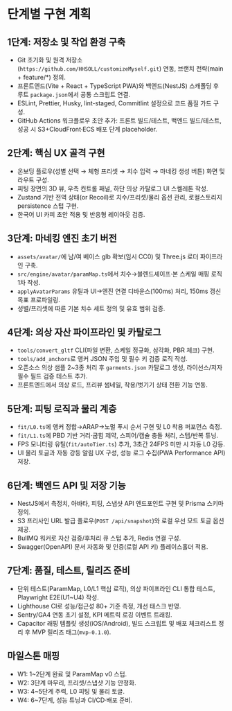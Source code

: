 # 단계별 구현 계획

## 1단계: 저장소 및 작업 환경 구축
- Git 초기화 및 원격 저장소(`https://github.com/HHSOLL/customizeMyself.git`) 연동, 브랜치 전략(main + feature/*) 정의.
- 프론트엔드(Vite + React + TypeScript PWA)와 백엔드(NestJS) 스캐폴딩 후 루트 `package.json`에서 공통 스크립트 연결.
- ESLint, Prettier, Husky, lint-staged, Commitlint 설정으로 코드 품질 가드 구성.
- GitHub Actions 워크플로우 초안 추가: 프론트 빌드/테스트, 백엔드 빌드/테스트, 성공 시 S3+CloudFront·ECS 배포 단계 placeholder.

## 2단계: 핵심 UX 골격 구현
- 온보딩 플로우(성별 선택 → 체형 프리셋 → 치수 입력 → 마네킹 생성 버튼) 화면 및 라우트 구성.
- 피팅 장면의 3D 뷰, 우측 컨트롤 패널, 하단 의상 카탈로그 UI 스켈레톤 작성.
- Zustand 기반 전역 상태(or Recoil)로 치수/프리셋/물리 옵션 관리, 로컬스토리지 persistence 스텁 구현.
- 한국어 UI 카피 초안 적용 및 반응형 레이아웃 검증.

## 3단계: 마네킹 엔진 초기 버전
- `assets/avatar/`에 남/여 베이스 glb 확보(임시 CC0) 및 Three.js 로더 파이프라인 구축.
- `src/engine/avatar/paramMap.ts`에서 치수→블렌드셰이프·본 스케일 매핑 로직 1차 작성.
- `applyAvatarParams` 유틸과 UI→엔진 연결 디바운스(100ms) 처리, 150ms 갱신 목표 프로파일링.
- 성별/프리셋에 따른 기본 치수 세트 정의 및 유효 범위 검증.

## 4단계: 의상 자산 파이프라인 및 카탈로그
- `tools/convert_gltf` CLI(파일 변환, 스케일 정규화, 삼각화, PBR 체크) 구현.
- `tools/add_anchors`로 앵커 JSON 주입 및 필수 키 검증 로직 작성.
- 오픈소스 의상 샘플 2~3종 처리 후 `garments.json` 카탈로그 생성, 라이선스/저자 필수 필드 검증 테스트 추가.
- 프론트엔드에서 의상 로드, 프리뷰 썸네일, 착용/벗기기 상태 전환 기능 연동.

## 5단계: 피팅 로직과 물리 계층
- `fit/L0.ts`에 앵커 정합→ARAP→노멀 푸시 순서 구현 및 L0 착용 퍼포먼스 측정.
- `fit/L1.ts`에 PBD 기반 거리·굽힘 제약, 스피어/캡슐 충돌 처리, 스텝/반복 튜닝.
- FPS 모니터링 유틸(`fit/autoTier.ts`) 추가, 3초간 24FPS 미만 시 자동 L0 강등.
- UI 물리 토글과 자동 강등 알림 UX 구성, 성능 로그 수집(PWA Performance API) 저장.

## 6단계: 백엔드 API 및 저장 기능
- NestJS에서 측정치, 아바타, 피팅, 스냅샷 API 엔드포인트 구현 및 Prisma 스키마 정의.
- S3 프리사인 URL 발급 플로우(`POST /api/snapshot`)와 로컬 우선 모드 토글 옵션 제공.
- BullMQ 워커로 자산 검증/후처리 큐 스텁 추가, Redis 연결 구성.
- Swagger(OpenAPI) 문서 자동화 및 인증(로컬 API 키) 플레이스홀더 적용.

## 7단계: 품질, 테스트, 릴리즈 준비
- 단위 테스트(ParamMap, L0/L1 핵심 로직), 의상 파이프라인 CLI 통합 테스트, Playwright E2E(U1~U4) 작성.
- Lighthouse CI로 성능/접근성 80+ 기준 측정, 개선 태스크 반영.
- Sentry/GA4 연동 초기 설정, KPI 메트릭 로깅 이벤트 트래킹.
- Capacitor 래핑 템플릿 생성(iOS/Android), 빌드 스크립트 및 배포 체크리스트 정리 후 MVP 릴리즈 태그(`mvp-0.1.0`).

## 마일스톤 매핑
- W1: 1~2단계 완료 및 ParamMap v0 스텁.
- W2: 3단계 마무리, 프리셋/스냅샷 기능 안정화.
- W3: 4~5단계 주력, L0 피팅 및 물리 토글.
- W4: 6~7단계, 성능 튜닝과 CI/CD·배포 준비.
